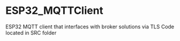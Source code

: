 # ESP32_MQTTClient
ESP32 MQTT client that interfaces with broker solutions via TLS
Code located in SRC folder
